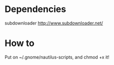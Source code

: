 # Dependencies

subdownloader http://www.subdownloader.net/

# How to

Put on ~/.gnome/nautilus-scripts, and chmod +x it!
